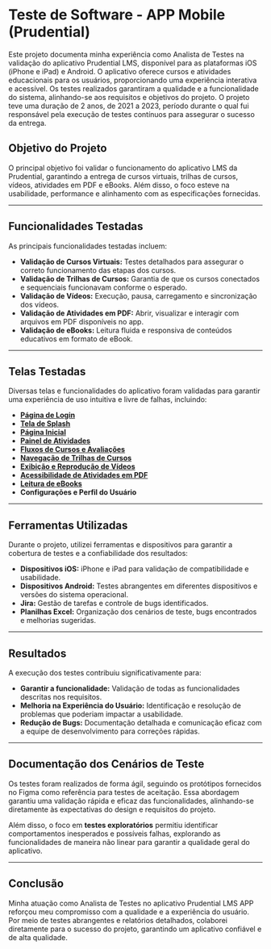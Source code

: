 # Teste de Software - APP Mobile (Prudential)

Este projeto documenta minha experiência como Analista de Testes na validação do aplicativo Prudential LMS, disponível para as plataformas iOS (iPhone e iPad) e Android. O aplicativo oferece cursos e atividades educacionais para os usuários, proporcionando uma experiência interativa e acessível. Os testes realizados garantiram a qualidade e a funcionalidade do sistema, alinhando-se aos requisitos e objetivos do projeto. O projeto teve uma duração de 2 anos, de 2021 a 2023, período durante o qual fui responsável pela execução de testes contínuos para assegurar o sucesso da entrega.

## Objetivo do Projeto
O principal objetivo foi validar o funcionamento do aplicativo LMS da Prudential, garantindo a entrega de cursos virtuais, trilhas de cursos, vídeos, atividades em PDF e eBooks. Além disso, o foco esteve na usabilidade, performance e alinhamento com as especificações fornecidas.

---

## Funcionalidades Testadas
As principais funcionalidades testadas incluem:  
- **Validação de Cursos Virtuais:** Testes detalhados para assegurar o correto funcionamento das etapas dos cursos.  
- **Validação de Trilhas de Cursos:** Garantia de que os cursos conectados e sequenciais funcionavam conforme o esperado.  
- **Validação de Vídeos:** Execução, pausa, carregamento e sincronização dos vídeos.  
- **Validação de Atividades em PDF:** Abrir, visualizar e interagir com arquivos em PDF disponíveis no app.  
- **Validação de eBooks:** Leitura fluida e responsiva de conteúdos educativos em formato de eBook.  

---

## Telas Testadas
Diversas telas e funcionalidades do aplicativo foram validadas para garantir uma experiência de uso intuitiva e livre de falhas, incluindo:  
- **[Página de Login](/Imagens/login.jpg)**  
- **[Tela de Splash](/Imagens/splash.png)**
- **[Página Inicial](/Imagens/home.jpg)** 
- **[Painel de Atividades](/Imagens/conteudos.jpg)**  
- **[Fluxos de Cursos e Avaliações](/Imagens/cursos.jpg)**  
- **[Navegação de Trilhas de Cursos](/Imagens/trilhas.jpg)**  
- **[Exibição e Reprodução de Vídeos](/Imagens/video.jpg)**  
- **[Acessibilidade de Atividades em PDF](/Imagens/atividades.jpg)**  
- **[Leitura de eBooks](/Imagens/ebook.jpg)**  
- **Configurações e Perfil do Usuário**  

---

## Ferramentas Utilizadas
Durante o projeto, utilizei ferramentas e dispositivos para garantir a cobertura de testes e a confiabilidade dos resultados:  
- **Dispositivos iOS:** iPhone e iPad para validação de compatibilidade e usabilidade.  
- **Dispositivos Android:** Testes abrangentes em diferentes dispositivos e versões do sistema operacional.  
- **Jira:** Gestão de tarefas e controle de bugs identificados.  
- **Planilhas Excel:** Organização dos cenários de teste, bugs encontrados e melhorias sugeridas.  

---

## Resultados
A execução dos testes contribuiu significativamente para:  
- **Garantir a funcionalidade:** Validação de todas as funcionalidades descritas nos requisitos.  
- **Melhoria na Experiência do Usuário:** Identificação e resolução de problemas que poderiam impactar a usabilidade.  
- **Redução de Bugs:** Documentação detalhada e comunicação eficaz com a equipe de desenvolvimento para correções rápidas.  

---

## Documentação dos Cenários de Teste
Os testes foram realizados de forma ágil, seguindo os protótipos fornecidos no Figma como referência para testes de aceitação. Essa abordagem garantiu uma validação rápida e eficaz das funcionalidades, alinhando-se diretamente às expectativas do design e requisitos do projeto.  

Além disso, o foco em **testes exploratórios** permitiu identificar comportamentos inesperados e possíveis falhas, explorando as funcionalidades de maneira não linear para garantir a qualidade geral do aplicativo.  


---

## Conclusão
Minha atuação como Analista de Testes no aplicativo Prudential LMS APP reforçou meu compromisso com a qualidade e a experiência do usuário. Por meio de testes abrangentes e relatórios detalhados, colaborei diretamente para o sucesso do projeto, garantindo um aplicativo confiável e de alta qualidade.  

